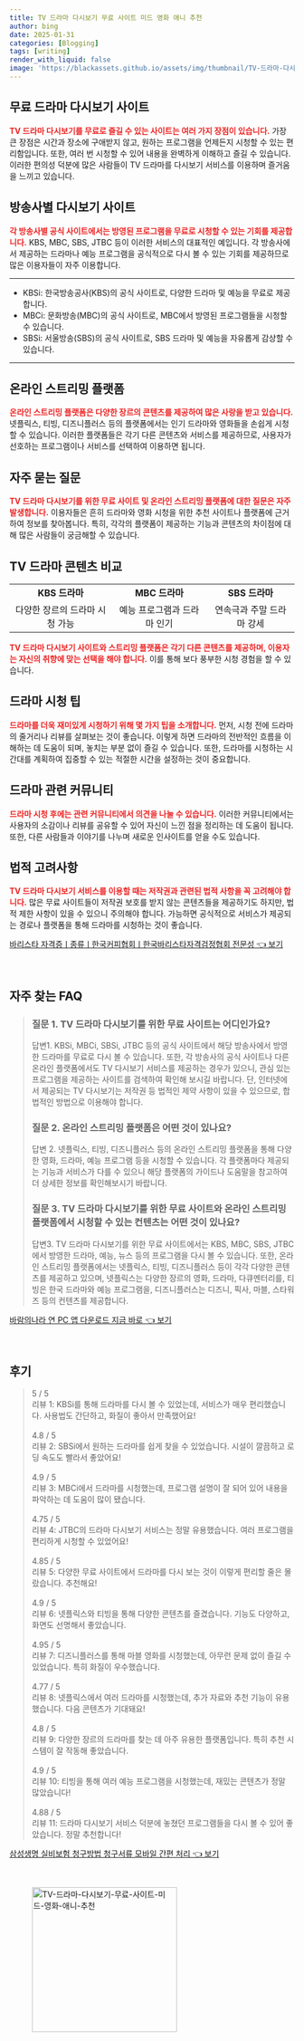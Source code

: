 ```yaml
---
title: TV 드라마 다시보기 무료 사이트 미드 영화 애니 추천
author: bing
date: 2025-01-31
categories: [Blogging]
tags: [writing]
render_with_liquid: false
image: 'https://blackassets.github.io/assets/img/thumbnail/TV-드라마-다시보기-무료-사이트-미드-영화-애니-추천.webp'
---
```



<h2 id='무료 드라마 다시보기 사이트'>무료 드라마 다시보기 사이트</h2>

<p><b><span style="color: #ee2323;">TV 드라마 다시보기를 무료로 즐길 수 있는 사이트는 여러 가지 장점이 있습니다.</span></b> 가장 큰 장점은 시간과 장소에 구애받지 않고, 원하는 프로그램을 언제든지 시청할 수 있는 편리함입니다. 또한, 여러 번 시청할 수 있어 내용을 완벽하게 이해하고 즐길 수 있습니다. 이러한 편의성 덕분에 많은 사람들이 TV 드라마를 다시보기 서비스를 이용하며 즐거움을 느끼고 있습니다.</p>

<h2 id='방송사별 다시보기 사이트'>방송사별 다시보기 사이트</h2>

<p><b><span style="color: #ee2323;">각 방송사별 공식 사이트에서는 방영된 프로그램을 무료로 시청할 수 있는 기회를 제공합니다.</span></b> KBS, MBC, SBS, JTBC 등이 이러한 서비스의 대표적인 예입니다. 각 방송사에서 제공하는 드라마나 예능 프로그램을 공식적으로 다시 볼 수 있는 기회를 제공하므로 많은 이용자들이 자주 이용합니다.</p>

<hr />

<ul>
    <li>KBSi: 한국방송공사(KBS)의 공식 사이트로, 다양한 드라마 및 예능을 무료로 제공합니다.</li>
    <li>MBCi: 문화방송(MBC)의 공식 사이트로, MBC에서 방영된 프로그램들을 시청할 수 있습니다.</li>
    <li>SBSi: 서울방송(SBS)의 공식 사이트로, SBS 드라마 및 예능을 자유롭게 감상할 수 있습니다.</li>
</ul>

<hr />

<h2 id='온라인 스트리밍 플랫폼'>온라인 스트리밍 플랫폼</h2>

<p><b><span style="color: #ee2323;">온라인 스트리밍 플랫폼은 다양한 장르의 콘텐츠를 제공하여 많은 사랑을 받고 있습니다.</span></b> 넷플릭스, 티빙, 디즈니플러스 등의 플랫폼에서는 인기 드라마와 영화들을 손쉽게 시청할 수 있습니다. 이러한 플랫폼들은 각기 다른 콘텐츠와 서비스를 제공하므로, 사용자가 선호하는 프로그램이나 서비스를 선택하여 이용하면 됩니다.</p>

<h2 id='자주 묻는 질문'>자주 묻는 질문</h2>

<p><b><span style="color: #ee2323;">TV 드라마 다시보기를 위한 무료 사이트 및 온라인 스트리밍 플랫폼에 대한 질문은 자주 발생합니다.</span></b> 이용자들은 흔히 드라마와 영화 시청을 위한 추천 사이트나 플랫폼에 근거하여 정보를 찾아봅니다. 특히, 각각의 플랫폼이 제공하는 기능과 콘텐츠의 차이점에 대해 많은 사람들이 궁금해할 수 있습니다.</p>

<h2 id='TV 드라마 콘텐츠 비교'>TV 드라마 콘텐츠 비교</h2>

<table>
    <tr>
        <td style="text-align: center; height: 17px;"><b>KBS 드라마</b></td>
        <td style="text-align: center; height: 17px;"><b>MBC 드라마</b></td>
        <td style="text-align: center; height: 17px;"><b>SBS 드라마</b></td>
    </tr>
    <tr>
        <td style="text-align: center; height: 17px;">다양한 장르의 드라마 시청 가능</td>
        <td style="text-align: center; height: 17px;">예능 프로그램과 드라마 인기</td>
        <td style="text-align: center; height: 17px;">연속극과 주말 드라마 강세</td>
    </tr>
</table>

<p><b><span style="color: #ee2323;">TV 드라마 다시보기 사이트와 스트리밍 플랫폼은 각기 다른 콘텐츠를 제공하며, 이용자는 자신의 취향에 맞는 선택을 해야 합니다.</span></b> 이를 통해 보다 풍부한 시청 경험을 할 수 있습니다.</p>

<h2 id='드라마 시청 팁'>드라마 시청 팁</h2>

<p><b><span style="color: #ee2323;">드라마를 더욱 재미있게 시청하기 위해 몇 가지 팁을 소개합니다.</span></b> 먼저, 시청 전에 드라마의 줄거리나 리뷰를 살펴보는 것이 좋습니다. 이렇게 하면 드라마의 전반적인 흐름을 이해하는 데 도움이 되며, 놓치는 부분 없이 즐길 수 있습니다. 또한, 드라마를 시청하는 시간대를 계획하여 집중할 수 있는 적절한 시간을 설정하는 것이 중요합니다.</p>

<h2 id='드라마 관련 커뮤니티'>드라마 관련 커뮤니티</h2>

<p><b><span style="color: #ee2323;">드라마 시청 후에는 관련 커뮤니티에서 의견을 나눌 수 있습니다.</span></b> 이러한 커뮤니티에서는 사용자의 소감이나 리뷰를 공유할 수 있어 자신이 느낀 점을 정리하는 데 도움이 됩니다. 또한, 다른 사람들과 이야기를 나누며 새로운 인사이트를 얻을 수도 있습니다.</p>

<h2 id='법적 고려사항'>법적 고려사항</h2>

<p><b><span style="color: #ee2323;">TV 드라마 다시보기 서비스를 이용할 때는 저작권과 관련된 법적 사항을 꼭 고려해야 합니다.</span></b> 많은 무료 사이트들이 저작권 보호를 받지 않는 콘텐츠들을 제공하기도 하지만, 법적 제한 사항이 있을 수 있으니 주의해야 합니다. 가능하면 공식적으로 서비스가 제공되는 경로나 플랫폼을 통해 드라마를 시청하는 것이 좋습니다.</p>


<p><a class="click-button" title="바리스타 자격증ㅣ종류ㅣ한국커피협회ㅣ한국바리스타자격검정협회 전문성" href="https://blackassets.github.io/posts/%EB%B0%94%EB%A6%AC%EC%8A%A4%ED%83%80-%EC%9E%90%EA%B2%A9%EC%A6%9D%E3%85%A3%EC%A2%85%EB%A5%98%E3%85%A3%ED%95%9C%EA%B5%AD%EC%BB%A4%ED%94%BC%ED%98%91%ED%9A%8C%E3%85%A3%ED%95%9C%EA%B5%AD%EB%B0%94%EB%A6%AC%EC%8A%A4%ED%83%80%EC%9E%90%EA%B2%A9%EA%B2%80%EC%A0%95%ED%98%91%ED%9A%8C-%EC%A0%84%EB%AC%B8%EC%84%B1/" rel="dofollow">바리스타 자격증ㅣ종류ㅣ한국커피협회ㅣ한국바리스타자격검정협회 전문성 👈 보기</a></p><br>
<h2 id='자주_찾는_FAQ'>자주 찾는 FAQ</h2>
<div itemscope="" itemtype="https://schema.org/FAQPage"> 
<blockquote> 
<div itemscope="" itemprop="mainEntity" itemtype="https://schema.org/Question"> 
<h3 itemprop="name">질문 1. TV 드라마 다시보기를 위한 무료 사이트는 어디인가요?</h3> 
<div itemscope="" itemprop="acceptedAnswer" itemtype="https://schema.org/Answer"> 
<span itemprop="text"> 
<p>답변1. KBSi, MBCi, SBSi, JTBC 등의 공식 사이트에서 해당 방송사에서 방영한 드라마를 무료로 다시 볼 수 있습니다. 또한, 각 방송사의 공식 사이트나 다른 온라인 플랫폼에서도 TV 다시보기 서비스를 제공하는 경우가 있으니, 관심 있는 프로그램을 제공하는 사이트를 검색하여 확인해 보시길 바랍니다. 단, 인터넷에서 제공되는 TV 다시보기는 저작권 등 법적인 제약 사항이 있을 수 있으므로, 합법적인 방법으로 이용해야 합니다.</p> 
</span> 
</div> 
</div> 

<div itemscope="" itemprop="mainEntity" itemtype="https://schema.org/Question"> 
<h3 itemprop="name">질문 2. 온라인 스트리밍 플랫폼은 어떤 것이 있나요?</h3> 
<div itemscope="" itemprop="acceptedAnswer" itemtype="https://schema.org/Answer"> 
<span itemprop="text"> 
<p>답변 2. 넷플릭스, 티빙, 디즈니플러스 등의 온라인 스트리밍 플랫폼을 통해 다양한 영화, 드라마, 예능 프로그램 등을 시청할 수 있습니다. 각 플랫폼마다 제공되는 기능과 서비스가 다를 수 있으니 해당 플랫폼의 가이드나 도움말을 참고하여 더 상세한 정보를 확인해보시기 바랍니다.</p> 
</span> 
</div> 
</div> 

<div itemscope="" itemprop="mainEntity" itemtype="https://schema.org/Question"> 
<h3 itemprop="name">질문 3. TV 드라마 다시보기를 위한 무료 사이트와 온라인 스트리밍 플랫폼에서 시청할 수 있는 컨텐츠는 어떤 것이 있나요?</h3> 
<div itemscope="" itemprop="acceptedAnswer" itemtype="https://schema.org/Answer"> 
<span itemprop="text"> 
<p>답변3. TV 드라마 다시보기를 위한 무료 사이트에서는 KBS, MBC, SBS, JTBC에서 방영한 드라마, 예능, 뉴스 등의 프로그램을 다시 볼 수 있습니다. 또한, 온라인 스트리밍 플랫폼에서는 넷플릭스, 티빙, 디즈니플러스 등이 각각 다양한 콘텐츠를 제공하고 있으며, 넷플릭스는 다양한 장르의 영화, 드라마, 다큐멘터리를, 티빙은 한국 드라마와 예능 프로그램을, 디즈니플러스는 디즈니, 픽사, 마블, 스타워즈 등의 컨텐츠를 제공합니다.</p> 
</span> 
</div> 
</div> 
</blockquote> 
</div>
<p><a class="click-button" title="바람의나라 연 PC 앱 다운로드 지금 바로" href="https://blackassets.github.io/posts/%EB%B0%94%EB%9E%8C%EC%9D%98%EB%82%98%EB%9D%BC-%EC%97%B0-PC-%EC%95%B1-%EB%8B%A4%EC%9A%B4%EB%A1%9C%EB%93%9C-%EC%A7%80%EA%B8%88-%EB%B0%94%EB%A1%9C/" rel="dofollow">바람의나라 연 PC 앱 다운로드 지금 바로 👈 보기</a></p><br>
<h2 id='후기'>후기</h2>
<div itemscope itemtype="https://schema.org/Product">
  <blockquote>
  <div itemprop="review" itemscope itemtype="https://schema.org/Review">
      <div itemprop="reviewRating" itemscope itemtype="https://schema.org/Rating"> <span itemprop="ratingValue">5</span> / <span itemprop="bestRating">5</span> </div>
      <span itemprop="reviewBody">리뷰 1: KBSi를 통해 드라마를 다시 볼 수 있었는데, 서비스가 매우 편리했습니다. 사용법도 간단하고, 화질이 좋아서 만족했어요!</span>
  </div>
  <br>
  <div itemprop="review" itemscope itemtype="https://schema.org/Review">
      <div itemprop="reviewRating" itemscope itemtype="https://schema.org/Rating"> <span itemprop="ratingValue">4.8</span> / <span itemprop="bestRating">5</span> </div>
      <span itemprop="reviewBody">리뷰 2: SBSi에서 원하는 드라마를 쉽게 찾을 수 있었습니다. 시설이 깔끔하고 로딩 속도도 빨라서 좋았어요!</span>
  </div>
  <br>
  <div itemprop="review" itemscope itemtype="https://schema.org/Review">
      <div itemprop="reviewRating" itemscope itemtype="https://schema.org/Rating"> <span itemprop="ratingValue">4.9</span> / <span itemprop="bestRating">5</span> </div>
      <span itemprop="reviewBody">리뷰 3: MBCi에서 드라마를 시청했는데, 프로그램 설명이 잘 되어 있어 내용을 파악하는 데 도움이 많이 됐습니다.</span>
  </div>
  <br>
  <div itemprop="review" itemscope itemtype="https://schema.org/Review">
      <div itemprop="reviewRating" itemscope itemtype="https://schema.org/Rating"> <span itemprop="ratingValue">4.75</span> / <span itemprop="bestRating">5</span> </div>
      <span itemprop="reviewBody">리뷰 4: JTBC의 드라마 다시보기 서비스는 정말 유용했습니다. 여러 프로그램을 편리하게 시청할 수 있었어요!</span>
  </div>
  <br>
  <div itemprop="review" itemscope itemtype="https://schema.org/Review">
      <div itemprop="reviewRating" itemscope itemtype="https://schema.org/Rating"> <span itemprop="ratingValue">4.85</span> / <span itemprop="bestRating">5</span> </div>
      <span itemprop="reviewBody">리뷰 5: 다양한 무료 사이트에서 드라마를 다시 보는 것이 이렇게 편리할 줄은 몰랐습니다. 추천해요!</span>
  </div>
  <br>
  <div itemprop="review" itemscope itemtype="https://schema.org/Review">
      <div itemprop="reviewRating" itemscope itemtype="https://schema.org/Rating"> <span itemprop="ratingValue">4.9</span> / <span itemprop="bestRating">5</span> </div>
      <span itemprop="reviewBody">리뷰 6: 넷플릭스와 티빙을 통해 다양한 콘텐츠를 즐겼습니다. 기능도 다양하고, 화면도 선명해서 좋았습니다.</span>
  </div>
  <br>
  <div itemprop="review" itemscope itemtype="https://schema.org/Review">
      <div itemprop="reviewRating" itemscope itemtype="https://schema.org/Rating"> <span itemprop="ratingValue">4.95</span> / <span itemprop="bestRating">5</span> </div>
      <span itemprop="reviewBody">리뷰 7: 디즈니플러스를 통해 마블 영화를 시청했는데, 아무런 문제 없이 즐길 수 있었습니다. 특히 화질이 우수했습니다.</span>
  </div>
  <br>
  <div itemprop="review" itemscope itemtype="https://schema.org/Review">
      <div itemprop="reviewRating" itemscope itemtype="https://schema.org/Rating"> <span itemprop="ratingValue">4.77</span> / <span itemprop="bestRating">5</span> </div>
      <span itemprop="reviewBody">리뷰 8: 넷플릭스에서 여러 드라마를 시청했는데, 추가 자료와 추천 기능이 유용했습니다. 다음 콘텐츠가 기대돼요!</span>
  </div>
  <br>
  <div itemprop="review" itemscope itemtype="https://schema.org/Review">
      <div itemprop="reviewRating" itemscope itemtype="https://schema.org/Rating"> <span itemprop="ratingValue">4.8</span> / <span itemprop="bestRating">5</span> </div>
      <span itemprop="reviewBody">리뷰 9: 다양한 장르의 드라마를 찾는 데 아주 유용한 플랫폼입니다. 특히 추천 시스템이 잘 작동해 좋았습니다.</span>
  </div>
  <br>
  <div itemprop="review" itemscope itemtype="https://schema.org/Review">
      <div itemprop="reviewRating" itemscope itemtype="https://schema.org/Rating"> <span itemprop="ratingValue">4.9</span> / <span itemprop="bestRating">5</span> </div>
      <span itemprop="reviewBody">리뷰 10: 티빙을 통해 여러 예능 프로그램을 시청했는데, 재밌는 콘텐츠가 정말 많았습니다!</span>
  </div>
  <br>
  <div itemprop="review" itemscope itemtype="https://schema.org/Review">
      <div itemprop="reviewRating" itemscope itemtype="https://schema.org/Rating"> <span itemprop="ratingValue">4.88</span> / <span itemprop="bestRating">5</span> </div>
      <span itemprop="reviewBody">리뷰 11: 드라마 다시보기 서비스 덕분에 놓쳤던 프로그램들을 다시 볼 수 있어 좋았습니다. 정말 추천합니다!</span>
  </div>
  </blockquote>
</div>
<p><a class="click-button" title="삼성생명 실비보험 청구방법 청구서류 모바일 간편 처리" href="https://blackassets.github.io/posts/%EC%82%BC%EC%84%B1%EC%83%9D%EB%AA%85-%EC%8B%A4%EB%B9%84%EB%B3%B4%ED%97%98-%EC%B2%AD%EA%B5%AC%EB%B0%A9%EB%B2%95-%EC%B2%AD%EA%B5%AC%EC%84%9C%EB%A5%98-%EB%AA%A8%EB%B0%94%EC%9D%BC-%EA%B0%84%ED%8E%B8-%EC%B2%98%EB%A6%AC/" rel="dofollow">삼성생명 실비보험 청구방법 청구서류 모바일 간편 처리 👈 보기</a></p><br>
<figure class="image"><img src="https://blackassets.github.io/assets/img/thumbnail/TV-드라마-다시보기-무료-사이트-미드-영화-애니-추천.webp" alt="TV-드라마-다시보기-무료-사이트-미드-영화-애니-추천" width="256" height="256"></figure>